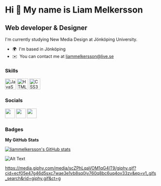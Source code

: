 Hi 👋 My name is Liam Melkersson 
================================  
Web developer & Designer 
------------------------  
I'm currently studying New Media Design at Jönköping University.  
* 🌍  I'm based in Jönköping 
* ✉️  You can contact me at [liammelkersson@live.se](mailto:liammelkersson@live.se)

### Skills  

<p align="left"> <a href="https://developer.mozilla.org/en-US/docs/Web/JavaScript" target="_blank" rel="noreferrer"><img src="https://raw.githubusercontent.com/danielcranney/readme-generator/main/public/icons/skills/javascript-colored.svg" width="36" height="36" alt="JavaScript" /></a> <a href="https://developer.mozilla.org/en-US/docs/Glossary/HTML5" target="_blank" rel="noreferrer"><img src="https://raw.githubusercontent.com/danielcranney/readme-generator/main/public/icons/skills/html5-colored.svg" width="36" height="36" alt="HTML5" /></a> <a href="https://www.w3.org/TR/CSS/#css" target="_blank" rel="noreferrer"><img src="https://raw.githubusercontent.com/danielcranney/readme-generator/main/public/icons/skills/css3-colored.svg" width="36" height="36" alt="CSS3" /></a> </p> 

### Socials  <p align="left"> <a href="https://www.github.com/liammelkersson" target="_blank" rel="noreferrer"><img src="https://raw.githubusercontent.com/danielcranney/readme-generator/main/public/icons/socials/github-dark.svg" width="32" height="32" /></a> <a href="http://www.instagram.com/liammelkersson" target="_blank" rel="noreferrer"><img src="https://raw.githubusercontent.com/danielcranney/readme-generator/main/public/icons/socials/instagram.svg" width="32" height="32" /></a> <a href="https://www.linkedin.com/in/liammelkersson" target="_blank" rel="noreferrer"><img src="https://raw.githubusercontent.com/danielcranney/readme-generator/main/public/icons/socials/linkedin.svg" width="32" height="32" /></a></p>
### Badges

<b>My GitHub Stats</b>

<a href="http://www.github.com/liammelkersson"><img src="https://github-readme-stats.vercel.app/api?username=liammelkersson&show_icons=true&hide=stars,prs,&count_private=true&title_color=22c55e&text_color=ffffff&icon_color=22c55e&bg_color=22272e&hide_border=true&show_icons=true" alt="liammelkersson's GitHub stats" /></a>

![Alt Text]([direct_link_to_gif](https://media.giphy.com/media/scZPhLqaVOM1qG4lT9/giphy.gif?cid=ecf05e47g46d5sxc7wae3e1vb8sq0jy760q8bc6uq4ov33zv&ep=v1_gifs_search&rid=giphy.gif&ct=g))

https://media.giphy.com/media/scZPhLqaVOM1qG4lT9/giphy.gif?cid=ecf05e47g46d5sxc7wae3e1vb8sq0jy760q8bc6uq4ov33zv&ep=v1_gifs_search&rid=giphy.gif&ct=g
